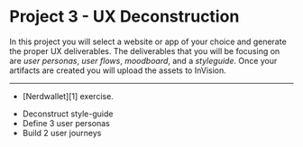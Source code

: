 # Project 3 - UX Deconstruction

In this project you will select a website or app of your choice and generate the proper UX deliverables. The deliverables that you will be focusing on are *user personas*, *user flows*, *moodboard*, and a *styleguide*. Once your artifacts are created you will upload the assets to InVision.


- - -



* [Nerdwallet][1] exercise.

- Deconstruct style-guide
- Define 3 user personas
- Build 2 user journeys

